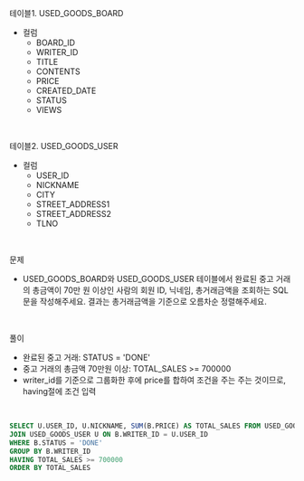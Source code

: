 테이블1. USED_GOODS_BOARD
- 컬럼
  - BOARD_ID
  - WRITER_ID
  - TITLE
  - CONTENTS
  - PRICE
  - CREATED_DATE
  - STATUS
  - VIEWS

<br>

테이블2. USED_GOODS_USER
- 컬럼
  - USER_ID
  - NICKNAME
  - CITY
  - STREET_ADDRESS1
  - STREET_ADDRESS2
  - TLNO

<br>

문제
- USED_GOODS_BOARD와 USED_GOODS_USER 테이블에서 완료된 중고 거래의 총금액이 70만 원 이상인 사람의 회원 ID, 닉네임, 총거래금액을 조회하는 SQL문을 작성해주세요. 결과는 총거래금액을 기준으로 오름차순 정렬해주세요.

<br>

풀이
- 완료된 중고 거래: STATUS = 'DONE'
- 중고 거래의 총금액 70만원 이상: TOTAL_SALES >= 700000
- writer_id를 기준으로 그룹화한 후에 price를 합하여 조건을 주는 주는 것이므로, having절에 조건 입력 

<br>


```sql
SELECT U.USER_ID, U.NICKNAME, SUM(B.PRICE) AS TOTAL_SALES FROM USED_GOODS_BOARD B 
JOIN USED_GOODS_USER U ON B.WRITER_ID = U.USER_ID
WHERE B.STATUS = 'DONE'
GROUP BY B.WRITER_ID
HAVING TOTAL_SALES >= 700000
ORDER BY TOTAL_SALES 
```